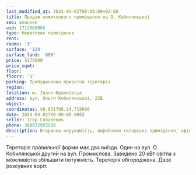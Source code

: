 ```yaml
---
last_modified_at: 2024-04-02T00:00:00+02:00
title: Продаж нежитлового приміщення на О. Кобилянської
seo: власник
uid: 1712069065
type: Нежитлове приміщення
rent:
rooms: '3'
surface: '124'
surface_land: '800'
price: $175000
price_sqmt:
floor:
floors: '1'
parking: Прибудинкова приватна територія
region:
location: м. Івано-Франківськ
address: вул. Ольги Кобилянської, 22Б
object:
coordinates: 48.931788,24.719890
date: 2024-04-02T00:00:00.000Z
seller: Ігор Собакевич
phone: 380972955939
description: Вторинна нерухомість, виробничо-складські приміщення, офіс
---
```


Тереторія правильної форми має два виїзди. Один на вул. О. Кобилянської другий на вул. Промислова. Заведено 20 кВт світла з можливістю збільшити потужність. Тереторія обгороджена. Двоє розсувних воріт.
